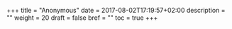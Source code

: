 +++
title = "Anonymous"
date = 2017-08-02T17:19:57+02:00
description = ""
weight = 20
draft = false
bref = ""
toc = true
+++
